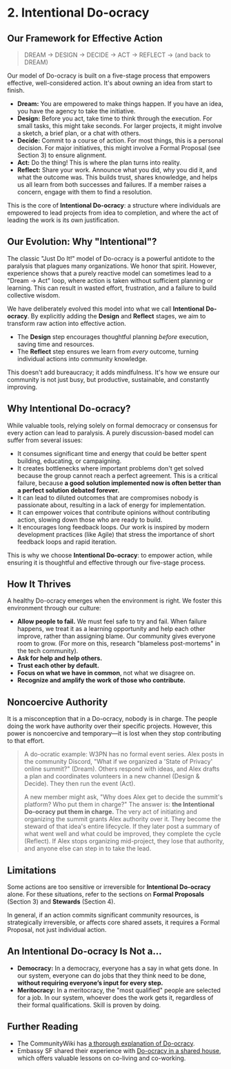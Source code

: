 # 2. Intentional Do-ocracy

## Our Framework for Effective Action

> DREAM -> DESIGN -> DECIDE -> ACT -> REFLECT -> (and back to DREAM)

Our model of Do-ocracy is built on a five-stage process that empowers effective, well-considered action. It's about owning an idea from start to finish.

*   **Dream:** You are empowered to make things happen. If you have an idea, you have the agency to take the initiative.
*   **Design:** Before you act, take time to think through the execution. For small tasks, this might take seconds. For larger projects, it might involve a sketch, a brief plan, or a chat with others.
*   **Decide:** Commit to a course of action. For most things, this is a personal decision. For major initiatives, this might involve a Formal Proposal (see Section 3) to ensure alignment.
*   **Act:** Do the thing! This is where the plan turns into reality.
*   **Reflect:** Share your work. Announce what you did, why you did it, and what the outcome was. This builds trust, shares knowledge, and helps us all learn from both successes and failures. If a member raises a concern, engage with them to find a resolution.

This is the core of **Intentional Do-ocracy**: a structure where individuals are empowered to lead projects from idea to completion, and where the act of leading the work is its own justification.

## Our Evolution: Why "Intentional"?

The classic "Just Do It!" model of Do-ocracy is a powerful antidote to the paralysis that plagues many organizations. We honor that spirit. However, experience shows that a purely reactive model can sometimes lead to a "Dream → Act" loop, where action is taken without sufficient planning or learning. This can result in wasted effort, frustration, and a failure to build collective wisdom.

We have deliberately evolved this model into what we call **Intentional Do-ocracy**. By explicitly adding the **Design** and **Reflect** stages, we aim to transform raw action into effective action.

*   The **Design** step encourages thoughtful planning *before* execution, saving time and resources.
*   The **Reflect** step ensures we learn from *every* outcome, turning individual actions into community knowledge.

This doesn't add bureaucracy; it adds mindfulness. It's how we ensure our community is not just busy, but productive, sustainable, and constantly improving.

## Why Intentional Do-ocracy?

While valuable tools, relying solely on formal democracy or consensus for every action can lead to paralysis. A purely discussion-based model can suffer from several issues:

*   It consumes significant time and energy that could be better spent building, educating, or campaigning.
*   It creates bottlenecks where important problems don't get solved because the group cannot reach a perfect agreement. This is a critical failure, because **a good solution implemented now is often better than a perfect solution debated forever.**
*   It can lead to diluted outcomes that are compromises nobody is passionate about, resulting in a lack of energy for implementation.
*   It can empower voices that contribute opinions without contributing action, slowing down those who are ready to build.
*   It encourages long feedback loops. Our work is inspired by modern development practices (like Agile) that stress the importance of short feedback loops and rapid iteration.

This is why we choose **Intentional Do-ocracy**: to empower action, while ensuring it is thoughtful and effective through our five-stage process.

## How It Thrives

A healthy Do-ocracy emerges when the environment is right. We foster this environment through our culture:

*   **Allow people to fail.** We must feel safe to try and fail. When failure happens, we treat it as a learning opportunity and help each other improve, rather than assigning blame. Our community gives everyone room to grow. (For more on this, research "blameless post-mortems" in the tech community).
*   **Ask for help and help others.**
*   **Trust each other by default.**
*   **Focus on what we have in common**, not what we disagree on.
*   **Recognize and amplify the work of those who contribute.**

## Noncoercive Authority

It is a misconception that in a Do-ocracy, nobody is in charge. The people doing the work have authority over their specific projects. However, this power is noncoercive and temporary—it is lost when they stop contributing to that effort.

> A do-ocratic example: W3PN has no formal event series. Alex posts in the community Discord, "What if we organized a 'State of Privacy' online summit?" (Dream). Others respond with ideas, and Alex drafts a plan and coordinates volunteers in a new channel (Design & Decide). They then run the event (Act).
>
> A new member might ask, "Why does Alex get to decide the summit's platform? Who put them in charge?" The answer is: **the Intentional Do-ocracy put them in charge.** The very act of initiating and organizing the summit grants Alex authority over it. They become the steward of that idea's entire lifecycle. If they later post a summary of what went well and what could be improved, they complete the cycle (Reflect). If Alex stops organizing mid-project, they lose that authority, and anyone else can step in to take the lead.

## Limitations

Some actions are too sensitive or irreversible for **Intentional Do-ocracy** alone. For these situations, refer to the sections on **Formal Proposals** (Section 3) and **Stewards** (Section 4).

In general, if an action commits significant community resources, is strategically irreversible, or affects core shared assets, it requires a Formal Proposal, not just individual action.

## An Intentional Do-ocracy Is Not a...

*   **Democracy:** In a democracy, everyone has a say in what gets done. In our system, everyone can do jobs that they think need to be done, **without requiring everyone’s input for every step.**
*   **Meritocracy:** In a meritocracy, the "most qualified" people are selected for a job. In our system, whoever does the work gets it, regardless of their formal qualifications. Skill is proven by doing.

## Further Reading

*   The CommunityWiki has [a thorough explanation of Do-ocracy](http://www.communitywiki.org/en/DoOcracy).
*   Embassy SF shared their experience with [Do-ocracy in a shared house](https://medium.com/embassy-network/an-evolving-doocracy-3a6123f9b170), which offers valuable lessons on co-living and co-working.